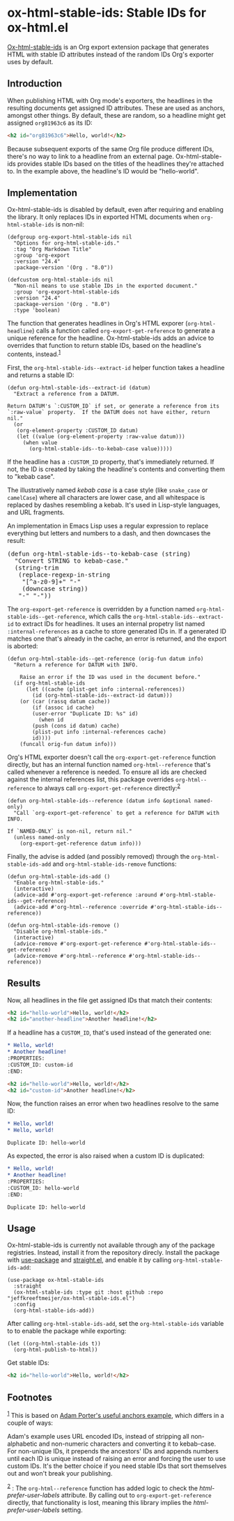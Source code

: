 
# ox-html-stable-ids: Stable IDs for ox-html.el

[Ox-html-stable-ids](https://github.com/jeffkreeftmeijer/ox-html-stable-ids.el) is an Org export extension package that generates HTML with stable ID attributes instead of the random IDs Org's exporter uses by default.


## Introduction

When publishing HTML with Org mode's exporters, the headlines in the resulting documents get assigned ID attributes. These are used as anchors, amongst other things. By default, these are random, so a headline might get assigned `org81963c6` as its ID:

```html
<h2 id="org81963c6">Hello, world!</h2>
```

Because subsequent exports of the same Org file produce different IDs, there's no way to link to a headline from an external page. Ox-html-stable-ids provides stable IDs based on the titles of the headlines they're attached to. In the example above, the headline's ID would be "hello-world".


## Implementation

Ox-html-stable-ids is disabled by default, even after requiring and enabling the library. It only replaces IDs in exported HTML documents when `org-html-stable-ids` is non-nil:

```emacs-lisp
(defgroup org-export-html-stable-ids nil
  "Options for org-html-stable-ids."
  :tag "Org Markdown Title"
  :group 'org-export
  :version "24.4"
  :package-version '(Org . "8.0"))

(defcustom org-html-stable-ids nil
  "Non-nil means to use stable IDs in the exported document."
  :group 'org-export-html-stable-ids
  :version "24.4"
  :package-version '(Org . "8.0")
  :type 'boolean)
```

The function that generates headlines in Org's HTML exporer (`org-html-headline`) calls a function called `org-export-get-reference` to generate a unique reference for the headline. Ox-html-stable-ids adds an advice to overrides that function to return stable IDs, based on the headline's contents, instead.<sup><a id="fnr.1" class="footref" href="#fn.1" role="doc-backlink">1</a></sup>

First, the `org-html-stable-ids--extract-id` helper function takes a headline and returns a stable ID:

```emacs-lisp
(defun org-html-stable-ids--extract-id (datum)
  "Extract a reference from a DATUM.

Return DATUM's `:CUSTOM_ID` if set, or generate a reference from its
`:raw-value` property.  If the DATUM does not have either, return
nil."
  (or
   (org-element-property :CUSTOM_ID datum)
   (let ((value (org-element-property :raw-value datum)))
     (when value
       (org-html-stable-ids--to-kebab-case value)))))
```

If the headline has a `:CUSTOM_ID` property, that's immediately returned. If not, the ID is created by taking the headline's contents and converting them to "kebab case".

<div class="aside" id="orgb780875">
<p>

</p>

<p>
The illustratively named <i>kebab case</i> is a case style (like <code>snake_case</code> or <code>camelCase</code>) where all characters are lower case, and all whitespace is replaced by dashes resembling a kebab.
It's used in Lisp-style languages, and URL fragments.
</p>

<p>
An implementation in Emacs Lisp uses a regular expression to replace everything but letters and numbers to a dash, and then downcases the result:
</p>

<div class="org-src-container">
<pre class="src src-emacs-lisp" id="org646cd06">(defun org-html-stable-ids--to-kebab-case (string)
  "Convert STRING to kebab-case."
  (string-trim
   (replace-regexp-in-string
    "[^a-z0-9]+" "-"
    (downcase string))
   "-" "-"))
</pre>
</div>

</div>

The `org-export-get-reference` is overridden by a function named `org-html-stable-ids--get-reference`, which calls the `org-html-stable-ids--extract-id` to extract IDs for headlines. It uses an internal propetry list named `:internal-references` as a cache to store generated IDs in. If a generated ID matches one that's already in the cache, an error is returned, and the export is aborted:

```emacs-lisp
(defun org-html-stable-ids--get-reference (orig-fun datum info)
  "Return a reference for DATUM with INFO.

    Raise an error if the ID was used in the document before."
  (if org-html-stable-ids
      (let ((cache (plist-get info :internal-references))
	    (id (org-html-stable-ids--extract-id datum)))
	(or (car (rassq datum cache))
	    (if (assoc id cache)
		(user-error "Duplicate ID: %s" id)
	      (when id
		(push (cons id datum) cache)
		(plist-put info :internal-references cache)
		id))))
    (funcall orig-fun datum info)))
```

Org's HTML exporter doesn't call the `org-export-get-reference` function directly, but has an internal function named `org-html--reference` that's called whenever a reference is needed. To ensure all ids are checked against the internal references list, this package overrides `org-html--reference` to always call `org-export-get-reference` directly:<sup><a id="fnr.2" class="footref" href="#fn.2" role="doc-backlink">2</a></sup>

```emacs-lisp
(defun org-html-stable-ids--reference (datum info &optional named-only)
  "Call `org-export-get-reference` to get a reference for DATUM with INFO.

If `NAMED-ONLY` is non-nil, return nil."
  (unless named-only
    (org-export-get-reference datum info)))
```

Finally, the advise is added (and possibly removed) through the `org-html-stable-ids-add` and `org-html-stable-ids-remove` functions:

```emacs-lisp
(defun org-html-stable-ids-add ()
  "Enable org-html-stable-ids."
  (interactive)
  (advice-add #'org-export-get-reference :around #'org-html-stable-ids--get-reference)
  (advice-add #'org-html--reference :override #'org-html-stable-ids--reference))

(defun org-html-stable-ids-remove ()
  "Disable org-html-stable-ids."
  (interactive)
  (advice-remove #'org-export-get-reference #'org-html-stable-ids--get-reference)
  (advice-remove #'org-html--reference #'org-html-stable-ids--reference))
```


## Results

Now, all headlines in the file get assigned IDs that match their contents:

```html
<h2 id="hello-world">Hello, world!</h2>
<h2 id="another-headline">Another headline!</h2>
```

If a headline has a `CUSTOM_ID`, that's used instead of the generated one:

```org
* Hello, world!
* Another headline!
:PROPERTIES:
:CUSTOM_ID: custom-id
:END:
```

```html
<h2 id="hello-world">Hello, world!</h2>
<h2 id="custom-id">Another headline!</h2>
```

Now, the function raises an error when two headlines resolve to the same ID:

```org
* Hello, world!
* Hello, world!
```

```
Duplicate ID: hello-world
```

As expected, the error is also raised when a custom ID is duplicated:

```org
* Hello, world!
* Another headline!
:PROPERTIES:
:CUSTOM_ID: hello-world
:END:
```

```
Duplicate ID: hello-world
```


## Usage

Ox-html-stable-ids is currently not available through any of the package registries. Instead, install it from the repository direcly. Install the package with [use-package](https://github.com/jwiegley/use-package) and [straight.el](https://github.com/radian-software/straight.el), and enable it by calling `org-html-stable-ids-add`:

```emacs-lisp
(use-package ox-html-stable-ids
  :straight
  (ox-html-stable-ids :type git :host github :repo "jeffkreeftmeijer/ox-html-stable-ids.el")
  :config
  (org-html-stable-ids-add))
```

After calling `org-html-stable-ids-add`, set the `org-html-stable-ids` variable to to enable the package while exporting:

```emacs-lisp
(let ((org-html-stable-ids t))
  (org-html-publish-to-html))
```

Get stable IDs:

```html
<h2 id="hello-world">Hello, world!</h2>
```

## Footnotes

<sup><a id="fn.1" class="footnum" href="#fnr.1">1</a></sup> This is based on [Adam Porter's useful anchors example](https://github.com/alphapapa/unpackaged.el#export-to-html-with-useful-anchors), which differs in a couple of ways:

Adam's example uses URL encoded IDs, instead of stripping all non-alphabetic and non-numeric characters and converting it to kebab-case. For non-unique IDs, it prepends the ancestors' IDs and appends numbers until each ID is unique instead of raising an error and forcing the user to use custom IDs. It's the better choice if you need stable IDs that sort themselves out and won't break your publishing.

<sup><a id="fn.2" class="footnum" href="#fnr.2">2</a></sup> : The `org-html--reference` function has added logic to check the *html-prefer-user-labels* attribute. By calling out to `org-export-get-reference` directly, that functionality is lost, meaning this library implies the *html-prefer-user-labels* setting.